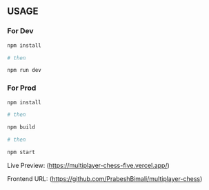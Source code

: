 ## USAGE

### For Dev 

```bash
npm install

# then

npm run dev
```

### For Prod

```bash
npm install

# then

npm build

# then

npm start

```

Live Preview: (https://multiplayer-chess-five.vercel.app/)

Frontend URL: (https://github.com/PrabeshBimali/multiplayer-chess)

